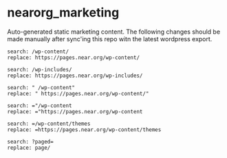 # nearorg_marketing

Auto-generated static marketing content. The following changes should be made manually after sync'ing this repo witn the latest wordpress export.
```To reference high bandwidth assets from wordpress
search: /wp-content/
replace: https://pages.near.org/wp-content/

search: /wp-includes/
replace: https://pages.near.org/wp-includes/

search: " /wp-content"
replace: " https://pages.near.org/wp-content/"

search: ="/wp-content
replace: ="https://pages.near.org/wp-content

search: =/wp-content/themes
replace: =https://pages.near.org/wp-content/themes

search: ?paged=
replace: page/
